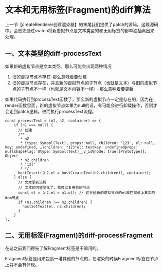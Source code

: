 # 文本和无用标签(Fragment)的diff算法

上一节【createRenderer创建渲染器】的末尾我们提供了patch的源码。这段源码中。会首先通过switch将新虚拟节点是文本类型的和无用标签的都单独抽离出来处理。

## 一、文本类型的diff-processText

如果新的虚拟节点是文本类型。那么可能会出现两种情况

1. 旧的虚拟节点不存在-那么意味着要创建
2. 旧的虚拟节点存在，并且新的虚拟节点的子节点（也就是文本）与旧的虚拟节点的子节点不一样（也就是文本内容不一样）-那么意味着要更新

如果代码执行到processText函数了，那么新的虚拟节点一定是存在的，因为在render函数里面，新的虚拟节点如果为null的话，有可能会进行卸载操作，否则才会走到patch逻辑，进而执行processText流程。

```
const processText = (n1, n2, container) => {
    if (n1 === null) {
      // 创建
      /**
       * n2
       * {type: Symbol(Text), props: null, children: '123', el: null, key: undefined, …}children: "123"el: textkey: undefinedprops: nullshapeFlag: 8type: Symbol(Text)__v_isVnode: true[[Prototype]]: Object
       * n2.children
       * '123'
       * */
      hostInsert((n2.el = hostCreateText(n2.children)), container);
    } else {
      // 文本更新流程
      // 文本的内容变化了，我可以复用老的节点
      const el = (n2.el = n1.el); // 这里给新的虚拟节点的el属性赋值上真实的dom节点
      if (n1.children !== n2.children) {
        hostSetText(el, n2.children);
      }
    }
};
```

## 二、无用标签(Fragment)的diff-processFragment

在这之前我们得先了解Fragment标签是干嘛用的。

Fragment标签是用来包裹一堆其他的节点的，在渲染的时候Fragment标签在节点上并不会有体现。